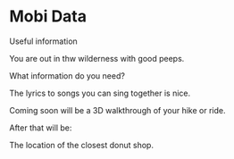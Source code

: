 # Mobi Data


Useful information


You are out in thw wilderness with good peeps.

What information do you need?

The lyrics to songs you can sing together is nice.

Coming soon will be a 3D walkthrough of your hike or ride.

After that will be:

The location of the closest donut shop.


<!--
## [Songs]( songs/index.html )
## [Places]( places/index.html )



* [FAQ]( index.html#faq.md )
* [Markdown Cheatsheet]( index.html#markdown-cheatsheet.md )
* [Notes]( index.html#notes.md )
* Source code: [github.com/mobi-data]( https://github.com/mobi-data/ )


-->
